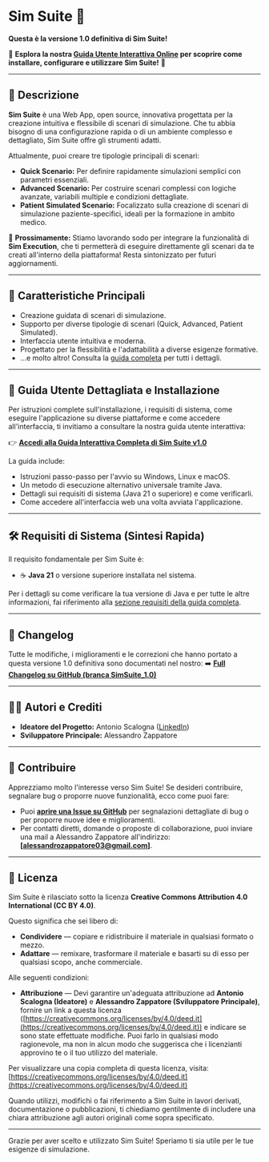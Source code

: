 # Sim Suite 🚀

**Questa è la versione 1.0 definitiva di Sim Suite!**

🎉 **Esplora la nostra [Guida Utente Interattiva Online](https://alessandrozappatore.github.io/sim-suite/) per scoprire come installare, configurare e utilizzare Sim Suite!** 🎉

---

## 📝 Descrizione
**Sim Suite** è una Web App, open source, innovativa progettata per la creazione intuitiva e flessibile di scenari di simulazione. Che tu abbia bisogno di una configurazione rapida o di un ambiente complesso e dettagliato, Sim Suite offre gli strumenti adatti.

Attualmente, puoi creare tre tipologie principali di scenari:
* **Quick Scenario:** Per definire rapidamente simulazioni semplici con parametri essenziali.
* **Advanced Scenario:** Per costruire scenari complessi con logiche avanzate, variabili multiple e condizioni dettagliate.
* **Patient Simulated Scenario:** Focalizzato sulla creazione di scenari di simulazione paziente-specifici, ideali per la formazione in ambito medico.

🚀 **Prossimamente:** Stiamo lavorando sodo per integrare la funzionalità di **Sim Execution**, che ti permetterà di eseguire direttamente gli scenari da te creati all'interno della piattaforma! Resta sintonizzato per futuri aggiornamenti.

---

## 🌟 Caratteristiche Principali
* Creazione guidata di scenari di simulazione.
* Supporto per diverse tipologie di scenari (Quick, Advanced, Patient Simulated).
* Interfaccia utente intuitiva e moderna.
* Progettato per la flessibilità e l'adattabilità a diverse esigenze formative.
* ...e molto altro! Consulta la [guida completa](https://alessandrozappatore.github.io/sim-suite/) per tutti i dettagli.

---

## 📖 Guida Utente Dettagliata e Installazione
Per istruzioni complete sull'installazione, i requisiti di sistema, come eseguire l'applicazione su diverse piattaforme e come accedere all'interfaccia, ti invitiamo a consultare la nostra guida utente interattiva:

👉 **[Accedi alla Guida Interattiva Completa di Sim Suite v1.0](https://alessandrozappatore.github.io/sim-suite/)**

La guida include:
* Istruzioni passo-passo per l'avvio su Windows, Linux e macOS.
* Un metodo di esecuzione alternativo universale tramite Java.
* Dettagli sui requisiti di sistema (Java 21 o superiore) e come verificarli.
* Come accedere all'interfaccia web una volta avviata l'applicazione.

---

## 🛠️ Requisiti di Sistema (Sintesi Rapida)
Il requisito fondamentale per Sim Suite è:
* ☕ **Java 21** o versione superiore installata nel sistema.

Per i dettagli su come verificare la tua versione di Java e per tutte le altre informazioni, fai riferimento alla [sezione requisiti della guida completa](https://alessandrozappatore.github.io/sim-suite/). 

---

## 📜 Changelog
Tutte le modifiche, i miglioramenti e le correzioni che hanno portato a questa versione 1.0 definitiva sono documentati nel nostro:
➡️ **[Full Changelog su GitHub (branca SimSuite_1.0)](https://github.com/AlessandroZappatore/sim-suite/commits/SimSuite_1.0)**

---

## 🧑‍💻 Autori e Crediti
* **Ideatore del Progetto:** Antonio Scalogna ([LinkedIn](https://www.linkedin.com/in/antoscalogna/))
* **Sviluppatore Principale:** Alessandro Zappatore
  
---

## 🙌 Contribuire
Apprezziamo molto l'interesse verso Sim Suite! Se desideri contribuire, segnalare bug o proporre nuove funzionalità, ecco come puoi fare:

* Puoi **[aprire una Issue su GitHub](https://github.com/AlessandroZappatore/sim-suite/issues)** per segnalazioni dettagliate di bug o per proporre nuove idee e miglioramenti.
* Per contatti diretti, domande o proposte di collaborazione, puoi inviare una mail a Alessandro Zappatore all'indirizzo: **[alessandrozappatore03@gmail.com]**.

---

## 📄 Licenza
Sim Suite è rilasciato sotto la licenza **Creative Commons Attribution 4.0 International (CC BY 4.0)**.

Questo significa che sei libero di:
* **Condividere** — copiare e ridistribuire il materiale in qualsiasi formato o mezzo.
* **Adattare** — remixare, trasformare il materiale e basarti su di esso per qualsiasi scopo, anche commerciale.

Alle seguenti condizioni:
* **Attribuzione** — Devi garantire un'adeguata attribuzione ad **Antonio Scalogna (Ideatore)** e **Alessandro Zappatore (Sviluppatore Principale)**, fornire un link a questa licenza ([https://creativecommons.org/licenses/by/4.0/deed.it](https://creativecommons.org/licenses/by/4.0/deed.it)) e indicare se sono state effettuate modifiche. Puoi farlo in qualsiasi modo ragionevole, ma non in alcun modo che suggerisca che i licenzianti approvino te o il tuo utilizzo del materiale.

Per visualizzare una copia completa di questa licenza, visita:
[https://creativecommons.org/licenses/by/4.0/deed.it](https://creativecommons.org/licenses/by/4.0/deed.it)

Quando utilizzi, modifichi o fai riferimento a Sim Suite in lavori derivati, documentazione o pubblicazioni, ti chiediamo gentilmente di includere una chiara attribuzione agli autori originali come sopra specificato.

---

Grazie per aver scelto e utilizzato Sim Suite! Speriamo ti sia utile per le tue esigenze di simulazione.
